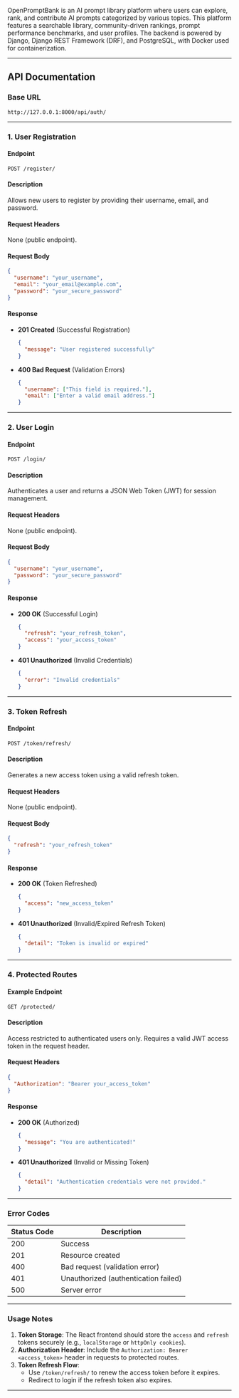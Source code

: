 OpenPromptBank is an AI prompt library platform where users can explore, rank, and contribute AI prompts categorized by various topics. This platform features a searchable library, community-driven rankings, prompt performance benchmarks, and user profiles. The backend is powered by Django, Django REST Framework (DRF), and PostgreSQL, with Docker used for containerization.

---

## **API Documentation**

### **Base URL**
`http://127.0.0.1:8000/api/auth/`

---

### **1. User Registration**

#### **Endpoint**
`POST /register/`

#### **Description**
Allows new users to register by providing their username, email, and password.

#### **Request Headers**
None (public endpoint).

#### **Request Body**
```json
{
  "username": "your_username",
  "email": "your_email@example.com",
  "password": "your_secure_password"
}
```

#### **Response**
- **201 Created** (Successful Registration)
  ```json
  {
    "message": "User registered successfully"
  }
  ```
- **400 Bad Request** (Validation Errors)
  ```json
  {
    "username": ["This field is required."],
    "email": ["Enter a valid email address."]
  }
  ```

---

### **2. User Login**

#### **Endpoint**
`POST /login/`

#### **Description**
Authenticates a user and returns a JSON Web Token (JWT) for session management.

#### **Request Headers**
None (public endpoint).

#### **Request Body**
```json
{
  "username": "your_username",
  "password": "your_secure_password"
}
```

#### **Response**
- **200 OK** (Successful Login)
  ```json
  {
    "refresh": "your_refresh_token",
    "access": "your_access_token"
  }
  ```
- **401 Unauthorized** (Invalid Credentials)
  ```json
  {
    "error": "Invalid credentials"
  }
  ```

---

### **3. Token Refresh**

#### **Endpoint**
`POST /token/refresh/`

#### **Description**
Generates a new access token using a valid refresh token.

#### **Request Headers**
None (public endpoint).

#### **Request Body**
```json
{
  "refresh": "your_refresh_token"
}
```

#### **Response**
- **200 OK** (Token Refreshed)
  ```json
  {
    "access": "new_access_token"
  }
  ```
- **401 Unauthorized** (Invalid/Expired Refresh Token)
  ```json
  {
    "detail": "Token is invalid or expired"
  }
  ```

---

### **4. Protected Routes**

#### **Example Endpoint**
`GET /protected/`

#### **Description**
Access restricted to authenticated users only. Requires a valid JWT access token in the request header.

#### **Request Headers**
```json
{
  "Authorization": "Bearer your_access_token"
}
```

#### **Response**
- **200 OK** (Authorized)
  ```json
  {
    "message": "You are authenticated!"
  }
  ```
- **401 Unauthorized** (Invalid or Missing Token)
  ```json
  {
    "detail": "Authentication credentials were not provided."
  }
  ```

---

### **Error Codes**
| Status Code | Description                          |
|-------------|--------------------------------------|
| 200         | Success                              |
| 201         | Resource created                    |
| 400         | Bad request (validation error)      |
| 401         | Unauthorized (authentication failed)|
| 500         | Server error                        |

---

### **Usage Notes**
1. **Token Storage**: The React frontend should store the `access` and `refresh` tokens securely (e.g., `localStorage` or `httpOnly cookies`).
2. **Authorization Header**: Include the `Authorization: Bearer <access_token>` header in requests to protected routes.
3. **Token Refresh Flow**:
   - Use `/token/refresh/` to renew the access token before it expires.
   - Redirect to login if the refresh token also expires.

---

